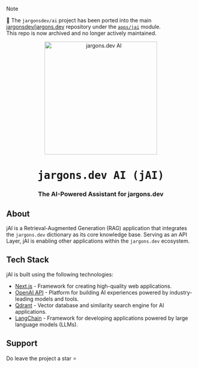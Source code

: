 > [!NOTE]  
> 🚨 The `jargonsdev/ai` project has been ported into the main [jargonsdev/jargons.dev](https://github.com/jargonsdev/jargons.dev) repository under the [`apps/jai`](https://github.com/jargonsdev/jargons.dev/tree/main/apps/jai) module.  
> This repo is now archived and no longer actively maintained.

<div align="center" style="margin-top: 12px">
  <a href="https://www.jargons.dev">
    <img width="300" alt="jargons.dev AI" src="https://github.com/user-attachments/assets/5459f7e3-2e23-43bf-b52b-2f198c1dd413">
  </a>
  <h1><tt>jargons.dev AI (jAI)</tt></h1>
  <h3>The AI-Powered Assistant for jargons.dev</h3>
</div>

## About 

jAI is a Retrieval-Augmented Generation (RAG) application that integrates the `jargons.dev` dictionary as its core knowledge base. Serving as an API Layer, jAI is enabling other applications within the `jargons.dev` ecosystem.

## Tech Stack 

jAI is built using the following technologies:

- [Next.js](https://nextjs.org/) - Framework for creating high-quality web applications.
- [OpenAI API](https://openai.com/api/) - Platform for building AI experiences powered by industry-leading models and tools.
- [Qdrant](https://qdrant.tech/) - Vector database and similarity search engine for AI applications.
- [LangChain](https://langchain.com/) - Framework for developing applications powered by large language models (LLMs).

## Support 

Do leave the project a star ⭐️
